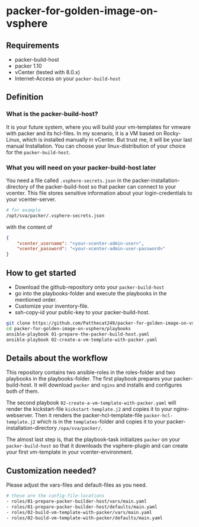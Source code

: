 # packer-for-golden-image-on-vsphere

## Requirements
- packer-build-host
- packer 1.10
- vCenter (tested with 8.0.x)
- Internet-Access on your `packer-build-host`

## Definition
### What is the packer-build-host?
It is your future system, where you will build your vm-templates for vmware with packer and its hcl-files. In my scenario, it is a VM based on Rocky-Linux, which is installed manually in vCenter. But trust me, it will be your last manual Installation. You can choose your linux-distribution of your choice for the `packer-build-host`.


### What you will need on your packer-build-host later
You need a file called `.vsphere-secrets.json` in the packer-installation-directory of the packer-build-host so that packer can connect to your vcenter. This file stores sensitive information about your login-credentials to your vcenter-server. 

```bash
# for example
/opt/sva/packer/.vsphere-secrets.json
```
with the content of
```json
{
    "vcenter_username": "<your-vcenter-admin-user>",
    "vcenter_password": "<your-vcenter-admin-user-password>"
}
```

## How to get started
- Download the github-repository onto your `packer-build-host`
- go into the playbooks-folder and execute the playbooks in the mentioned order. 
- Customize your inventory-file. 
- ssh-copy-id your public-key to your packer-build-host.
```bash
git clone https://github.com/Patthecat249/packer-for-golden-image-on-vsphere.git
cd packer-for-golden-image-on-vsphere/playbooks
ansible-playbook 01-prepare-the-packer-build-host.yaml
ansible-playbook 02-create-a-vm-template-with-packer.yaml
```

## Details about the workflow
This repository contains two ansible-roles in the roles-folder and two playbooks in the playbooks-folder. The first playbook prepares your packer-build-host. It will download `packer` and `nginx` and installs and configures both of them.

The second playbook `02-create-a-vm-template-with-packer.yaml` will render the kickstart-file `kickstart-template.j2`  and copies it to your nginx-webserver. Then it renders the packer-hcl-template-file `packer-hcl-template.j2` which is in the `templates`-folder and copies it to your packer-installation-directory `/opa/sva/packer/`.

The almost last step is, that the playbook-task initializes `packer` on your `packer-build-host` so that it downloads the vsphere-plugin and can create your first vm-template in your vcenter-environment.

## Customization needed?
Please adjust the vars-files and default-files as you need.
```bash
# these are the config-file-locations
- roles/01-prepare-packer-builder-host/vars/main.yaml
- roles/01-prepare-packer-builder-host/defaults/main.yaml
- roles/02-build-vm-template-with-packer/vars/main.yaml
- roles/02-build-vm-template-with-packer/defaults/main.yaml
```
